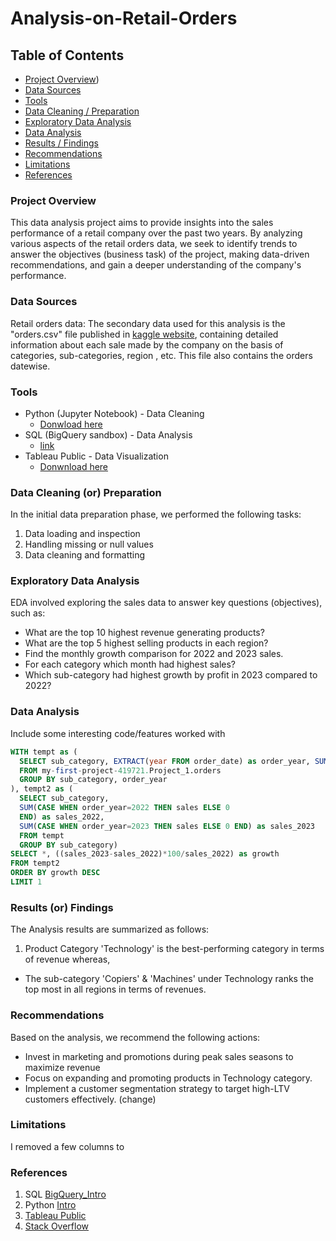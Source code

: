 # Analysis-on-Retail-Orders

## Table of Contents

- [Project Overview](#project-overview))
- [Data Sources](#data-sources)
- [Tools](#tools)
- [Data Cleaning / Preparation](#data-cleaning-or-preparation)
- [Exploratory Data Analysis](#exploratory-data-analysis)
- [Data Analysis](#data-analysis)
- [Results / Findings ](#results-or-findings)
- [Recommendations](#recommendations)
- [Limitations](#limitations)
- [References](#references)

### Project Overview

This data analysis project aims to provide insights into the sales performance of a retail company over the past two years. By analyzing various aspects of the retail orders data, we seek to identify trends to answer the objectives (business task) of the project, making data-driven recommendations, and gain a deeper understanding of the company's performance. 

### Data Sources

Retail orders data: The secondary data used for this analysis is the "orders.csv" file published in [kaggle website](https://www.kaggle.com), containing detailed information about each sale made by the company on the basis of categories, sub-categories, region , etc. This file also contains the orders datewise.


### Tools

- Python (Jupyter Notebook) - Data Cleaning
    - [Donwload here](https://www.anaconda.com/anaconda-navigator)
- SQL (BigQuery sandbox) - Data Analysis
    - [link](https://cloud.google.com/bigquery/docs/sandbox#limits)
- Tableau Public - Data Visualization
    - [Donwnload here](https://www.tableau.com/products/public/download)


### Data Cleaning (or) Preparation

In the initial data preparation phase, we performed the following tasks:
1. Data loading and inspection
2. Handling missing or null values
3. Data cleaning and formatting

### Exploratory Data Analysis

EDA involved exploring the sales data to answer key questions (objectives), such as:

- What are the top 10 highest revenue generating products?
- What are the top 5 highest selling products in each region?
- Find the monthly growth comparison for 2022 and 2023 sales.
- For each category which month had highest sales?
- Which sub-category had highest growth by profit in 2023 compared to 2022?

### Data Analysis

Include some interesting code/features worked with
  
```sql
WITH tempt as (
  SELECT sub_category, EXTRACT(year FROM order_date) as order_year, SUM(sale_price) as sales  
  FROM my-first-project-419721.Project_1.orders
  GROUP BY sub_category, order_year
), tempt2 as (
  SELECT sub_category,
  SUM(CASE WHEN order_year=2022 THEN sales ELSE 0
  END) as sales_2022,
  SUM(CASE WHEN order_year=2023 THEN sales ELSE 0 END) as sales_2023
  FROM tempt
  GROUP BY sub_category)
SELECT *, ((sales_2023-sales_2022)*100/sales_2022) as growth
FROM tempt2
ORDER BY growth DESC
LIMIT 1
```

### Results (or) Findings

The Analysis results are summarized as follows:
1. Product Category 'Technology' is the best-performing category in terms of revenue whereas,
  - The sub-category 'Copiers' & 'Machines' under Technology ranks the top most in all regions in terms of revenues.


### Recommendations

Based on the analysis, we recommend the following actions:
- Invest in marketing and promotions during peak sales seasons to maximize revenue
- Focus on expanding and promoting products in Technology category.
- Implement a customer segmentation strategy to target high-LTV customers effectively. (change)

### Limitations

I removed a few columns to 

### References
1. SQL [BigQuery_Intro](https://cloud.google.com/bigquery/docs/introduction-sql)
2. Python [Intro](https://docs.python.org/3/tutorial/index.html)
3. [Tableau Public](https://public.tableau.com/app/discover)
4. [Stack Overflow](https://stack.com)
